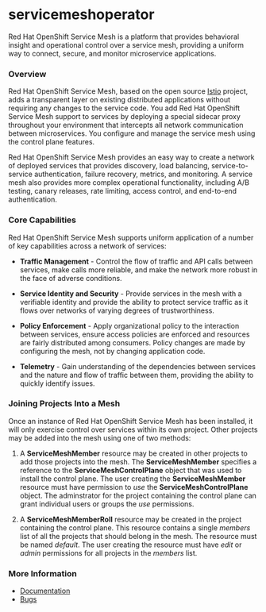 # servicemeshoperator

Red Hat OpenShift Service Mesh is a platform that provides behavioral insight and operational control over a service mesh, providing a uniform way to connect, secure, and monitor microservice applications.

### Overview

Red Hat OpenShift Service Mesh, based on the open source [Istio](https://istio.io/) project, adds a transparent layer on existing
distributed applications without requiring any changes to the service code. You add Red Hat OpenShift Service Mesh
support to services by deploying a special sidecar proxy throughout your environment that intercepts all network
communication between microservices. You configure and manage the service mesh using the control plane features.

Red Hat OpenShift Service Mesh provides an easy way to create a network of deployed services that provides discovery,
load balancing, service-to-service authentication, failure recovery, metrics, and monitoring. A service mesh also
provides more complex operational functionality, including A/B testing, canary releases, rate limiting, access
control, and end-to-end authentication.

### Core Capabilities

Red Hat OpenShift Service Mesh supports uniform application of a number of key capabilities across a network of services:

+ **Traffic Management** - Control the flow of traffic and API calls between services, make calls more reliable,
  and make the network more robust in the face of adverse conditions.

+ **Service Identity and Security** - Provide services in the mesh with a verifiable identity and provide the
  ability to protect service traffic as it flows over networks of varying degrees of trustworthiness.

+ **Policy Enforcement** - Apply organizational policy to the interaction between services, ensure access policies
  are enforced and resources are fairly distributed among consumers. Policy changes are made by configuring the
  mesh, not by changing application code.

+ **Telemetry** - Gain understanding of the dependencies between services and the nature and flow of traffic between
  them, providing the ability to quickly identify issues.

### Joining Projects Into a Mesh

Once an instance of Red Hat OpenShift Service Mesh has been installed, it will only exercise control over services within its own
project.  Other projects may be added into the mesh using one of two methods:

1. A **ServiceMeshMember** resource may be created in other projects to add those projects into the mesh.  The
  **ServiceMeshMember** specifies a reference to the **ServiceMeshControlPlane** object that was used to install
  the control plane.  The user creating the **ServiceMeshMember** resource must have permission to *use* the
  **ServiceMeshControlPlane** object.  The adminstrator for the project containing the control plane can grant
  individual users or groups the *use* permissions.

2. A **ServiceMeshMemberRoll** resource may be created in the project containing the control plane.  This resource
  contains a single *members* list of all the projects that should belong in the mesh.  The resource must be named
  *default*.  The user creating the resource must have *edit* or *admin* permissions for all projects in the
  *members* list.

### More Information

* [Documentation](https://docs.openshift.com/container-platform/latest/service_mesh/v2x/servicemesh-release-notes.html)
* [Bugs](https://issues.redhat.com/projects/OSSM)